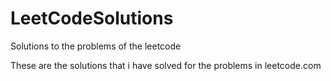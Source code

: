 # LeetCodeSolutions
Solutions to the problems of the leetcode

These are the solutions that i have solved for the problems in leetcode.com
